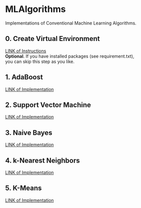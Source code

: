 # MLAlgorithms
Implementations of Conventional Machine Learning Algorithms.

## 0. Create Virtual Environment

[LINK of Instructions](https://github.com/quqixun/MLAlgorithms/blob/master/CREATE_ENV.md)  
**Optional**. If you have installed packages (see requirement.txt),  
you can skip this step as you like.

## 1. AdaBoost

[LINK of Implementation](https://github.com/quqixun/MLAlgorithms/tree/master/AdaBoost)

## 2. Support Vector Machine

[LINK of Implementation](https://github.com/quqixun/MLAlgorithms/tree/master/SVM)

## 3. Naive Bayes

[LINK of Implementation](https://github.com/quqixun/MLAlgorithms/tree/master/NaiveBayes)

## 4. k-Nearest Neighbors

[LINK of Implementation](https://github.com/quqixun/MLAlgorithms/tree/master/kNN)

## 5. K-Means

[LINK of Implementation](https://github.com/quqixun/MLAlgorithms/tree/master/KMeans)
